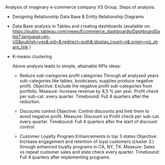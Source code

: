 Analysis of imaginary e-commerce company VS Group.
Steps of analysis:
- Designing Relationship Data Base & Entity Relationship Diagrams
- Data Base analysis in Tableu and creating dashboards (available on: https://public.tableau.com/views/Ecommerce_dashboards/DashboardSales?:language=en-US&publish=yes&:sid=&:redirect=auth&:display_count=n&:origin=viz_share_link )
- K-means clustering


  Above analysis leads to simple, attainable KPIs ideas:
  - Reduce sub-caregories profit  categories
  Through all analysed years sub-categories like tables, bookcases, supplies produce negative profit. 
  Objective: Exclude the negative profit sub-categories from portfolio.
  Measure: Increase revenue by 8,5 % per year. Profit check per sub-cat. every quarter.
  Timebound: Full 4 quarters after the reduction.
  
  - Discounts control
  Objective: Control discounts and limit them to avoid negative profit.
  Measure: Discount vs Profit check per sub-cat. every quarter.
  Timebound: Full 4 quarters after the start of discount control.

  - Customer Loyalty Program Enhancements in top 3 states
  Objective: Increase engagement and retention of loyal customers (cluster 3.) through enhanced loyalty programs in CA, NY, TX. 
  Measure: Sales vs repeat customer sales and state check every quarter.
  Timebound: Full 4 quarters after implementing programs.
